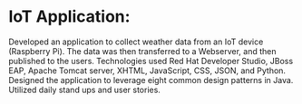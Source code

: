 <!DOCTYPE html>
<html>
    <head>
      <meta charset="utf=8">
        <title>Iot Application</title>
    </head>
    <body>
    <h1>IoT Application:</h1>
        <p>Developed an application to collect weather data from an IoT device (Raspberry Pi). The data was then transferred  to a Webserver, and then published to the users. Technologies used Red Hat Developer Studio, JBoss EAP, Apache Tomcat server, XHTML, JavaScript, CSS, JSON, and Python. Designed the application to leverage eight common design patterns in Java. Utilized daily stand ups and user stories.
</p>
  </body>
</html>
